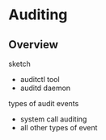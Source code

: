 # Auditing

## Overview

sketch
- auditctl tool
- auditd daemon

types of audit events
- system call auditing
- all other types of event